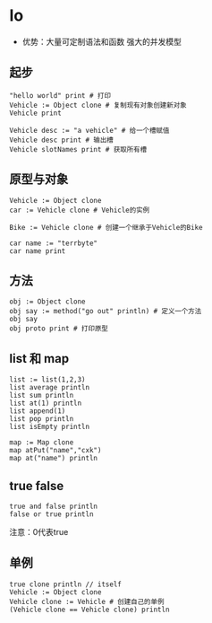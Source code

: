 # Io

- 优势：大量可定制语法和函数 强大的并发模型

## 起步

```io
"hello world" print # 打印
Vehicle := Object clone # 复制现有对象创建新对象
Vehicle print

Vehicle desc := "a vehicle" # 给一个槽赋值
Vehicle desc print # 输出槽
Vehicle slotNames print # 获取所有槽
```

## 原型与对象

```io
Vehicle := Object clone
car := Vehicle clone # Vehicle的实例

Bike := Vehicle clone # 创建一个继承于Vehicle的Bike

car name := "terrbyte"
car name print
```

## 方法

```io
obj := Object clone
obj say := method("go out" println) # 定义一个方法
obj say
obj proto print # 打印原型
```

## list 和 map

```io
list := list(1,2,3)
list average println
list sum println
list at(1) println
list append(1)
list pop println
list isEmpty println

map := Map clone
map atPut("name","cxk")
map at("name") println
```

## true false

```io
true and false println
false or true println
```

注意：0代表true

## 单例

```io
true clone println // itself
Vehicle := Object clone
Vehicle clone := Vehicle # 创建自己的单例
(Vehicle clone == Vehicle clone) println
```
